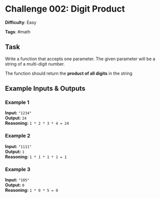 # Challenge 002: Digit Product

**Difficulty**: Easy

**Tags**: #math

## Task

Write a function that accepts one parameter.
The given parameter will be a string of a multi-digit number.

The function should return the **product of all digits** in the string

## Example Inputs & Outputs

### Example 1

**Input:** `"1234"`  
**Output:** `24`  
**Reasoning:** `1 * 2 * 3 * 4 = 24`

### Example 2

**Input:** `"1111"`  
**Output:** `1`  
**Reasoning:** `1 * 1 * 1 * 1 = 1`

### Example 3

**Input:** `"105"`  
**Output:** `0`  
**Reasoning:** `1 * 0 * 5 = 0`
